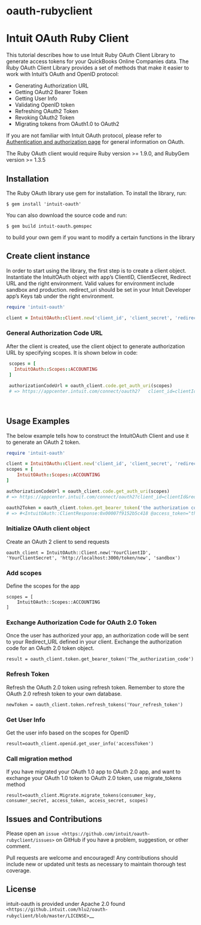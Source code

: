 # oauth-rubyclient

Intuit OAuth Ruby Client
==========================

This tutorial describes how to use Intuit Ruby OAuth Client Library to generate access tokens for your QuickBooks Online Companies data. The Ruby OAuth Client Library  provides a set of methods that make it easier to work with Intuit’s OAuth and OpenID protocol:

  - Generating Authorization URL
  - Getting OAuth2 Bearer Token
  - Getting User Info
  - Validating OpenID token
  - Refreshing OAuth2 Token
  - Revoking OAuth2 Token
  - Migrating tokens from OAuth1.0 to OAuth2
 
 If you are not familiar with Intuit OAuth protocol, please refer to [Authentication and authorization page](https://developer.intuit.com/app/developer/qbo/docs/develop/authentication-and-authorization/oauth-2.0) for general information on OAuth.
 
The Ruby OAuth client would require Ruby version >= 1.9.0, and RubyGem version >= 1.3.5


## Installation

The Ruby OAuth library use gem for installation. To install the library, run:

    $ gem install 'intuit-oauth'
    
You can also download the source code and run:

    $ gem build intuit-oauth.gemspec

to build your own gem if you want to modify a certain functions in the library
    
## Create client instance

In order to start using the library, the first step is to create a client object. Instantiate the IntuitOAuth object with app’s ClientID, ClientSecret, Redirect URL and the right environment. Valid values for environment include sandbox and production. redirect_uri should be set in your Intuit Developer app’s Keys tab under the right environment. 

  ```ruby
  require 'intuit-oauth'
  
  client = IntuitOAuth::Client.new('client_id', 'client_secret', 'redirectUrl', 'environment')
  
  ```

### General Authorization Code URL

After the client is created, use the client object to generate authorization URL by specifying scopes. It is shown below in code:

 ```ruby
  scopes = [
    IntuitOAuth::Scopes::ACCOUNTING
  ]
  
  authorizationCodeUrl = oauth_client.code.get_auth_uri(scopes)
  # => https://appcenter.intuit.com/connect/oauth2?   client_id=clientId&redirect_uri=redirectUrl&response_type=code&scope=com.intuit.quickbooks.accounting&state=rMwcoDITc2N6FJsUGGO9
  
  
  ```

## Usage Examples

The below example tells how to construct the IntuitOAuth Client and use it to generate an OAuth 2 token.

```ruby
require 'intuit-oauth'

client = IntuitOAuth::Client.new('client_id', 'client_secret', 'redirectUrl', 'environment')
scopes = [
    IntuitOAuth::Scopes::ACCOUNTING
]

authorizationCodeUrl = oauth_client.code.get_auth_uri(scopes)
# => https://appcenter.intuit.com/connect/oauth2?client_id=clientId&redirect_uri=redirectUrl&response_type=code&scope=com.intuit.quickbooks.accounting&state=rMwcoDITc2N6FJsUGGO9

oauth2Token = oauth_client.token.get_bearer_token('the authorization code returned from authorizationCodeUrl')
# => #<IntuitOAuth::ClientResponse:0x00007f9152b5c418 @access_token="the access token", @expires_in=3600, @refresh_token="the refresh token", @x_refresh_token_expires_in=8726400>

```

### Initialize OAuth client object

Create an OAuth 2 client to send requests

    oauth_client = IntuitOAuth::Client.new('YourClientID', 'YourClientSecret', 'http://localhost:3000/token/new', 'sandbox')

### Add scopes

Define the scopes for the app

    scopes = [
        IntuitOAuth::Scopes::ACCOUNTING
    ]
    

    
### Exchange Authorization Code for OAuth 2.0 Token

Once the user has authorized your app, an authorization code will be sent to your Redirect_URL defined in your client. Exchange the authorization code for an OAuth 2.0 token object.

    result = oauth_client.token.get_bearer_token('The_authorization_code')
    
    
### Refresh Token

Refresh the OAuth 2.0 token using refresh token. Remember to store the OAuth 2.0 refresh token to your own database.

    newToken = oauth_client.token.refresh_tokens('Your_refresh_token')
    
### Get User Info

Get the user info based on the scopes for OpenID

    result=oauth_client.openid.get_user_info('accessToken')

### Call migration method

If you have migrated your OAuth 1.0 app to OAuth 2.0 app, and want to exchange your OAuth 1.0 token to OAuth 2.0 token, use migrate_tokens method

    result=oauth_client.Migrate.migrate_tokens(consumer_key, consumer_secret, access_token, access_secret, scopes)
    
Issues and Contributions
------------------------

Please open an `issue <https://github.com/intuit/oauth-rubyclient/issues>` on GitHub if you have a problem, suggestion, or other comment.

Pull requests are welcome and encouraged! Any contributions should include new or updated unit tests as necessary to maintain thorough test coverage.

License
-------

intuit-oauth is provided under Apache 2.0 found `<https://github.intuit.com/hlu2/oauth-rubyclient/blob/master/LICENSE>`__
